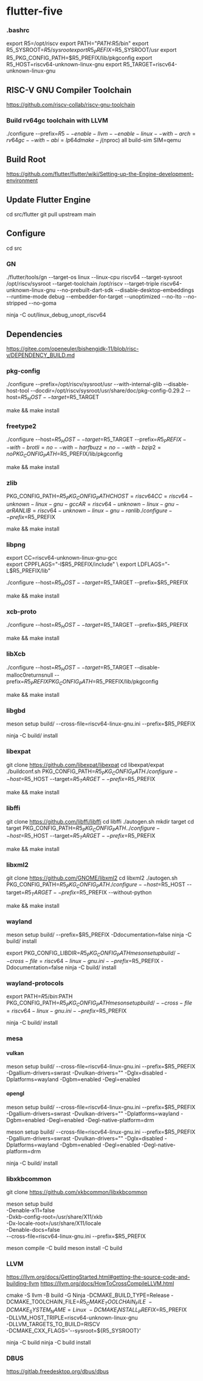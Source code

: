 # flutter-five

### .bashrc
export R5=/opt/riscv
export PATH="$PATH:$R5/bin"
export R5_SYSROOT=$R5/sysroot
export R5_PREFIX=$R5_SYSROOT/usr
export R5_PKG_CONFIG_PATH=$R5_PREFIX/lib/pkgconfig
export R5_HOST=riscv64-unknown-linux-gnu
export R5_TARGET=riscv64-unknown-linux-gnu

## RISC-V GNU Compiler Toolchain
https://github.com/riscv-collab/riscv-gnu-toolchain

### Build rv64gc toolchain with LLVM
./configure --prefix=$R5 --enable-llvm --enable-linux --with-arch=rv64gc --with-abi=lp64d
make -j$(nproc) all build-sim SIM=qemu

## Build Root
https://github.com/flutter/flutter/wiki/Setting-up-the-Engine-development-environment

## Update Flutter Engine
cd src/flutter
git pull upstream main

## Configure

cd src

### GN

./flutter/tools/gn --target-os linux --linux-cpu riscv64 --target-sysroot /opt/riscv/sysroot --target-toolchain /opt/riscv --target-triple riscv64-unknown-linux-gnu --no-prebuilt-dart-sdk --disable-desktop-embeddings --runtime-mode debug --embedder-for-target --unoptimized --no-lto --no-stripped --no-goma

ninja -C out/linux_debug_unopt_riscv64

## Dependencies
https://gitee.com/openeuler/bishengjdk-11/blob/risc-v/DEPENDENCY_BUILD.md

### pkg-config

./configure --prefix=/opt/riscv/sysroot/usr --with-internal-glib --disable-host-tool --docdir=/opt/riscv/sysroot/usr/share/doc/pkg-config-0.29.2 --host=$R5_HOST --target=$R5_TARGET

make && make install

### freetype2
./configure --host=$R5_HOST --target=$R5_TARGET --prefix=$R5_PREFIX --with-brotli=no --with-harfbuzz=no --with-bzip2=no PKG_CONFIG_PATH=$R5_PREFIX/lib/pkgconfig

make && make install

### zlib
PKG_CONFIG_PATH=$R5_PKG_CONFIG_PATH CHOST=riscv64 CC=riscv64-unknown-linux-gnu-gcc AR=riscv64-unknown-linux-gnu-ar RANLIB=riscv64-unknown-linux-gnu-ranlib ./configure  --prefix=$R5_PREFIX

make && make install

### libpng
export CC=riscv64-unknown-linux-gnu-gcc \
export CPPFLAGS="-I$R5_PREFIX/include" \
export LDFLAGS="-L$R5_PREFIX/lib"

./configure --host=$R5_HOST --target=$R5_TARGET --prefix=$R5_PREFIX

make && make install

### xcb-proto
./configure --host=$R5_HOST --target=$R5_TARGET --prefix=$R5_PREFIX

make && make install

### libXcb
./configure --host=$R5_HOST --target=$R5_TARGET --disable-malloc0returnsnull --prefix=$R5_PREFIX PKG_CONFIG_PATH=$R5_PREFIX/lib/pkgconfig

make && make install

### libgbd
meson setup build/ --cross-file=riscv64-linux-gnu.ini --prefix=$R5_PREFIX

ninja -C build/ install

### libexpat
git clone https://github.com/libexpat/libexpat
cd libexpat/expat
./buildconf.sh
PKG_CONFIG_PATH=$R5_PKG_CONFIG_PATH ./configure --host=$R5_HOST --target=$R5_TARGET --prefix=$R5_PREFIX

make && make install

### libffi
git clone https://github.com/libffi/libffi
cd libffi
./autogen.sh
mkdir target
cd target
PKG_CONFIG_PATH=$R5_PKG_CONFIG_PATH ../configure --host=$R5_HOST --target=$R5_TARGET --prefix=$R5_PREFIX

make && make install

### libxml2
git clone https://github.com/GNOME/libxml2
cd libxml2
./autogen.sh
PKG_CONFIG_PATH=$R5_PKG_CONFIG_PATH ./configure --host=$R5_HOST --target=$R5_TARGET --prefix=$R5_PREFIX --without-python

make && make install

### wayland
meson setup build/ --prefix=$R5_PREFIX -Ddocumentation=false
ninja -C build/ install

export PKG_CONFIG_LIBDIR=$R5_PKG_CONFIG_PATH
meson setup build/ --cross-file=riscv64-linux-gnu.ini --prefix=$R5_PREFIX -Ddocumentation=false
ninja -C build/ install

### wayland-protocols
export PATH=$R5/bin:$PATH
PKG_CONFIG_PATH=$R5_PKG_CONFIG_PATH meson setup build/ --cross-file=riscv64-linux-gnu.ini --prefix=$R5_PREFIX

ninja -C build/ install

### mesa
#### vulkan
meson setup build/ --cross-file=riscv64-linux-gnu.ini --prefix=$R5_PREFIX -Dgallium-drivers=swrast -Dvulkan-drivers="" -Dglx=disabled -Dplatforms=wayland -Dgbm=enabled -Degl=enabled
#### opengl
meson setup build/ --cross-file=riscv64-linux-gnu.ini --prefix=$R5_PREFIX -Dgallium-drivers=swrast -Dvulkan-drivers="" -Dplatforms=wayland -Dgbm=enabled -Degl=enabled -Degl-native-platform=drm

meson setup build/ --cross-file=riscv64-linux-gnu.ini --prefix=$R5_PREFIX -Dgallium-drivers=swrast -Dvulkan-drivers="" -Dglx=disabled -Dplatforms=wayland -Dgbm=enabled -Degl=enabled -Degl-native-platform=drm

ninja -C build/ install

### libxkbcommon
git clone https://github.com/xkbcommon/libxkbcommon

meson setup build \
    -Denable-x11=false \
    -Dxkb-config-root=/usr/share/X11/xkb \
    -Dx-locale-root=/usr/share/X11/locale \
    -Denable-docs=false \
    --cross-file=riscv64-linux-gnu.ini --prefix=$R5_PREFIX

meson compile -C build
meson install -C build

### LLVM
https://llvm.org/docs/GettingStarted.html#getting-the-source-code-and-building-llvm
https://llvm.org/docs/HowToCrossCompileLLVM.html

cmake -S llvm -B build -G Ninja -DCMAKE_BUILD_TYPE=Release -DCMAKE_TOOLCHAIN_FILE=$R5_CMAKE_TOOLCHAIN_FILE \
    -DCMAKE_SYSTEM_NAME=Linux \
    -DCMAKE_INSTALL_PREFIX=$R5_PREFIX \
    -DLLVM_HOST_TRIPLE=riscv64-unknown-linux-gnu \
    -DLLVM_TARGETS_TO_BUILD=RISCV \
    -DCMAKE_CXX_FLAGS='--sysroot=${R5_SYSROOT}'

ninja -C build
ninja -C build install

### DBUS
https://gitlab.freedesktop.org/dbus/dbus